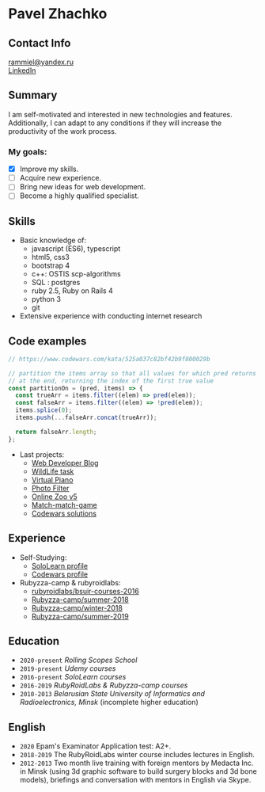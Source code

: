 # Pavel Zhachko

## Contact Info

rammiel@yandex.ru  
[LinkedIn](https://linkedin.com/in/pavel-zhachko-06056b6b)

## Summary

I am self-motivated and interested in new technologies and features.
Additionally, I can adapt to any conditions if they will increase the productivity of the work process.

### My goals:

- [x] Improve my skills.
- [ ] Acquire new experience.
- [ ] Bring new ideas for web development.
- [ ] Become a highly qualified specialist.

## Skills

- Basic knowledge of:
  - javascript (ES6), typescript
  - html5, css3
  - bootstrap 4
  - c++: OSTIS scp-algorithms
  - SQL : postgres
  - ruby 2.5, Ruby on Rails 4
  - python 3
  - git
- Extensive experience with conducting internet research

## Code examples

```javascript
// https://www.codewars.com/kata/525a037c82bf42b9f800029b

// partition the items array so that all values for which pred returns true are
// at the end, returning the index of the first true value
const partitionOn = (pred, items) => {
  const trueArr = items.filter((elem) => pred(elem));
  const falseArr = items.filter((elem) => !pred(elem));
  items.splice(0);
  items.push(...falseArr.concat(trueArr));

  return falseArr.length;
};
```

- Last projects:
  - [Web Developer Blog](https://sadtigger-webdevblog.netlify.app/)
  - [WildLife task](https://sadtigger-wildlife.netlify.app/)
  - [Virtual Piano](https://sadtigger-virual-piano.netlify.app/)
  - [Photo Filter](https://rolling-scopes-school.github.io/sadtigger-JSFE2021Q1/photo-filter/)
  - [Online Zoo v5](https://rolling-scopes-school.github.io/sadtigger-JSFE2021Q1/online-zoo/pages/Landing/index.html)
  - [Match-match-game](https://sadtigger-match-match-game.netlify.app/Match-match-game)
  - [Codewars solutions](https://github.com/SadTigger/codewars)

## Experience

- Self-Studying:
  - [SoloLearn profile](https://www.sololearn.com/Profile/1591854)
  - [Codewars profile](https://www.codewars.com/users/SadTigger)
- Rubyzza-camp & rubyroidlabs:
  - [rubyroidlabs/bsuir-courses-2016](https://github.com/SadTigger/bsuir-courses)
  - [Rubyzza-camp/summer-2018](https://github.com/SadTigger/summer-2018)
  - [Rubyzza-camp/winter-2018](https://github.com/SadTigger/winter-2018)
  - [Rubyzza-camp/summer-2019](https://github.com/SadTigger/summer-2019)

## Education

- `2020-present` _Rolling Scopes School_
- `2019-present` _Udemy courses_
- `2016-present` _SoloLearn courses_
- `2016-2019` _RubyRoidLabs & Rubyzza-camp courses_
- `2010-2013` _Belarusian State University of Informatics and Radioelectronics, Minsk_ (incomplete higher education)

## English

- `2020` Epam's Examinator Application test: A2+.
- `2018-2019` The RubyRoidLabs winter course includes lectures in English.
- `2012-2013` Two month live training with foreign mentors by Medacta Inc. in Minsk (using 3d graphic software to build surgery blocks and 3d bone models), briefings and conversation with mentors in English via Skype.
